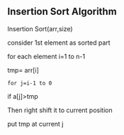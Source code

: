 ## Insertion Sort Algorithm

Insertion Sort(arr,size)

  consider 1st element as sorted part

   for each element i=1 to n-1

   tmp= arr[i]
   
    for j=i-1 to 0

  if a[j]>tmp
  
   Then right shift it to current position
  
  put tmp at current j
